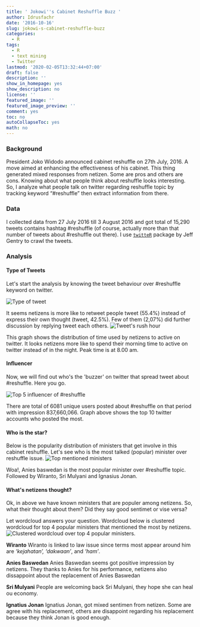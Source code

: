 ```yaml
---
title: ' Jokowi''s Cabinet Reshuffle Buzz '
author: Idrusfachr
date: '2016-10-16'
slug: jokowi-s-cabinet-reshuffle-buzz
categories:
  - R
tags:
  - R
  - text mining
  - Twitter
lastmod: '2020-02-05T13:32:44+07:00'
draft: false
description: ''
show_in_homepage: yes
show_description: no
license: ''
featured_image: ''
featured_image_preview: ''
comment: yes
toc: no
autoCollapseToc: yes
math: no
---
```


### Background

President Joko Widodo announced cabinet reshuffle on 27th July, 2016. A move aimed at enhancing the effectiveness of his cabinet. This thing generated mixed responses from netizen. Some are pros and others are cons. Knowing about what people think about reshuffle looks interesting. So, I analyze what people talk on twitter regarding reshuffle topic by tracking keyword “#reshuffle” then extract information from there.

### Data

I collected data from 27 July 2016 till 3 August 2016 and got total of 15,290 tweets contains hashtag #reshuffle (of course, actually more than that number of tweets about #reshuffle out there). I use [`twitteR`](http://geoffjentry.hexdump.org/twitteR.pdf) package by Jeff Gentry to crawl the tweets.

### Analysis
#### Type of Tweets
Let's start the analysis by knowing the tweet behaviour over #reshuffle keyword on twitter.

![Type of tweet](/images/type_of_tweet.png)

It seems netizens is more like to retweet people tweet (55.4%) instead of express their own thought (tweet, 42.5%). Few of them (2,07%) did further discussion by replying tweet each others.
![Tweet's rush hour](/images/rush_hour.png)

This graph shows the distribution of time used by netizens to active on twitter. It looks netizens more like to spend their morning time to active on twitter instead of in the night. Peak time is at 8.00 am.

#### Influencer
 
Now, we will find out who's the 'buzzer' on twitter that spread tweet about #reshuffle. Here you go.

![Top 5 influencer of #reshuffle](/images/influencer.png)

There are total of 6081 unique users posted about #reshuffle on that period with impression 837,660,066. Graph above shows the top 10 twitter accounts who posted the most.

#### Who is the star?
Below is the popularity distribution of ministers that get involve in this cabinet reshuffle. Let's see who is the most talked (popular) minister over reshuffle issue.
![Top mentioned ministers](/images/ministry.png)

Woa!, Anies baswedan is the most popular minister over #reshuffle topic. Followed by Wiranto, Sri Mulyani and Ignasius Jonan.

#### What's netizens thought?
Ok, in above we have known ministers that are populer among netizens. So, what their thought about them? Did they say good sentimet or vise versa?

Let wordcloud answers your question. Wordcloud below is clustered wordcloud for top 4 popular ministers that mentioned the most by netizens.
![Clustered wordcloud over top 4 popular ministers.](/images/clustered_wordcloud.png)

**Wiranto**
Wiranto is linked to law issue since terms most appear around him are _‘kejahatan’, ‘dakwaan’_, and _‘ham’_.

**Anies Baswedan**
Anies Baswedan seems got positive impression by netizens. They thanks to Anies for his performance, netizens also dissappoint about the replacement of Anies Baswedan

**Sri Mulyani**
People are welcoming back Sri Mulyani, they hope she can heal ou economy.

**Ignatius Jonan**
Ignatius Jonan, got mixed sentimen from netizen. Some are agree with his replacement, others are disappoint regarding his replacement because they think Jonan is good enough.


<!--more-->
